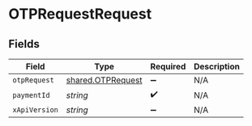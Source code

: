 # OTPRequestRequest


## Fields

| Field                                                  | Type                                                   | Required                                               | Description                                            |
| ------------------------------------------------------ | ------------------------------------------------------ | ------------------------------------------------------ | ------------------------------------------------------ |
| `otpRequest`                                           | [shared.OTPRequest](../../models/shared/otprequest.md) | :heavy_minus_sign:                                     | N/A                                                    |
| `paymentId`                                            | *string*                                               | :heavy_check_mark:                                     | N/A                                                    |
| `xApiVersion`                                          | *string*                                               | :heavy_minus_sign:                                     | N/A                                                    |